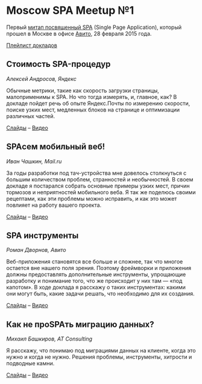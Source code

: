# Moscow SPA Meetup №1

Первый [митап посвященный SPA](https://moscow-spa.timepad.ru/event/185632/) (Single Page Application), который прошел в Москве в офисе [Авито](https://www.avito.ru/), 28 февраля 2015 года.

[Плейлист докладов](http://www.youtube.com/watch?v=ZunqN5oR_-w&list=PLf0s9ihTnfHyqwRK5nIv5FUsp5jbur0F-)

## Стоимость SPA-процедур

*Алексей Андросов, Яндекс*

Обычные метрики, такие как скорость загрузки страницы, малоприменимы к SPA. Но что тогда измерять, и, главное, как? В докладе пойдет речь об опыте Яндекс.Почты по измерению скорости, поиске узких мест, медленных блоков на странице и оптимизации различных частей.

[Слайды](http://doochik.github.io/talk-moscow-spa-280215/) – [Видео](http://www.youtube.com/watch?v=ZunqN5oR_-w&list=PLf0s9ihTnfHyqwRK5nIv5FUsp5jbur0F-&index=1)
 
## SPAсем мобильный веб!

*Иван Чашкин, Mail.ru*

За годы разработки под тач-устройства мне довелось столкнуться с большим количеством проблем, странностей и необычностей. В своем докладе я постарался собрать основные примеры узких мест, причин тормозов и неприятностей мобильного веба. Я так же поделюсь своими рецептами, как эти проблемы можно исправить, и как это может повлияет на работу вашего проекта.

[Слайды](http://chashkin.com/meetups/moscowspa/) – [Видео](http://www.youtube.com/watch?v=09gkGSYk304&index=2&list=PLf0s9ihTnfHyqwRK5nIv5FUsp5jbur0F-)
 
## SPA инструменты

*Роман Дворнов, Авито*

Веб-приложения становятся все больше и сложнее, так что многое остается вне нашего поля зрения. Поэтому фреймворки и приложения должны предоставлять дополнительные инструменты, упрощающие разработку и понимание того, что же происходит у них там — «под капотом». В ходе доклада я расскажу о таких инструментах: какими они могут быть, какие задачи решать, что необходимо для их создания.

[Слайды](http://www.slideshare.net/basisjs/spa-45289195) – [Видео](http://www.youtube.com/watch?v=IUtbbN9aevU&list=PLf0s9ihTnfHyqwRK5nIv5FUsp5jbur0F-&index=3)
 
## Как не проSPAть миграцию данных?

*Михаил Башкиров, AT Consulting*

Я расскажу, что понимаю под миграциями данных на клиенте, когда это нужно и когда не нужно. Решения проблемы, инструменты, хитрости и подводные камни.

[Слайды](http://bashmish.com/pres/spa-migrations/) – [Видео](http://www.youtube.com/watch?v=gJyuSivqNxo&index=4&list=PLf0s9ihTnfHyqwRK5nIv5FUsp5jbur0F-)
